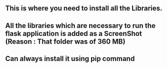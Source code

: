 ## This is where you need to install all the Libraries.
## All the libraries which are necessary to run the flask application is added as a ScreenShot (Reason : That folder was of 360 MB)
## Can always install it using pip command
